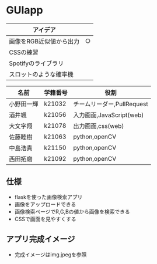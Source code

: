 # GUIapp
| アイデア ||
| -------- | --- |
| 画像をRGB近似値から出力 | ○ |
| CSSの練習 ||
| Spotifyのライブラリ ||
| スロットのような確率機 ||

| 名前 | 学籍番号 | 役割 |
|-----|-----|-----|
| 小野田一輝 | k21032 | チームリーダー,PullRequest |
| 酒井颯 | k21056 | 入力画面,JavaScript(web) |
| 大文字翔 | k21078 | 出力画面,css(web) |
| 佐藤睦樹 | k21063 | python,openCV |
| 中島浩貴 | k21150 | python,openCV |
| 西田拓磨 | k21092 | python,openCV |

## 仕様
- flaskを使った画像検索アプリ
- 画像をアップロードできる
- 画像検索ページでR,G,Bの値から画像を検索できる
- CSSで画面を見やすくする

## アプリ完成イメージ
- 完成イメージはimg.jpegを参照